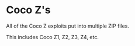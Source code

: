 # Coco Z's

All of the Coco Z exploits put into multiple ZIP files.

This includes Coco Z1, Z2, Z3, Z4, etc.
